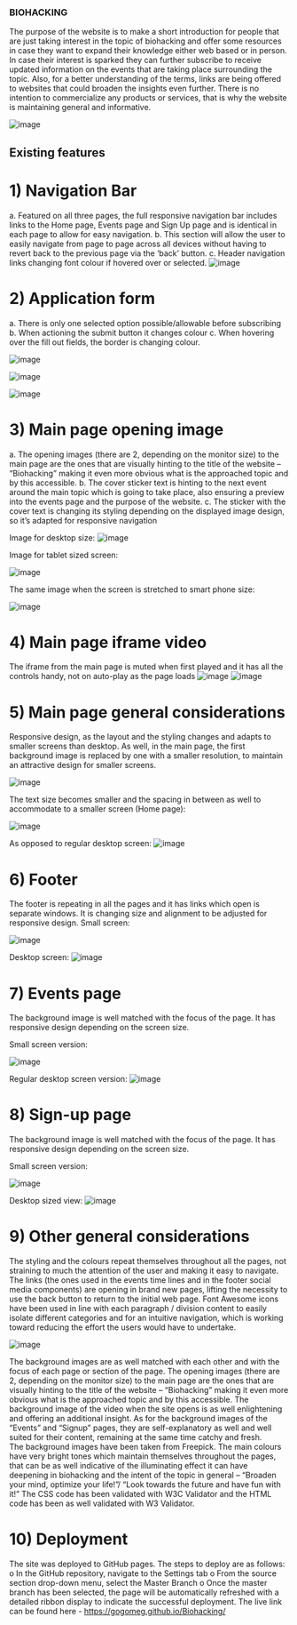 ### BIOHACKING
The purpose of the website is to make a short introduction for people that are just taking interest in the topic of biohacking and offer some resources in case they want to expand their knowledge either web based or in person. 
In case their interest is sparked they can further subscribe to receive updated information on the events that are taking place surrounding the topic.
Also, for a better understanding of the terms, links are being offered to websites that could broaden the insights even further.
There is no intention to commercialize any products or services, that is why the website is maintaining general and informative.

![image](https://user-images.githubusercontent.com/122981098/222277380-b99f906c-628d-4b60-8734-552adb6965f0.png)

 
## Existing features
# 1)	Navigation Bar
a.	Featured on all three pages, the full responsive navigation bar includes links to the  Home page, Events page and Sign Up page and is identical in each page to allow for easy navigation.
b.	This section will allow the user to easily navigate from page to page across all devices without having to revert back to the previous page via the ‘back’ button.
c.	Header navigation links changing font colour if hovered over or selected.
![image](https://user-images.githubusercontent.com/122981098/222277396-07c91f11-37cd-46aa-810a-9de9074eb911.png)

 
# 2)	Application form
a.	There is only one selected option possible/allowable before subscribing
b.	When actioning the submit button it changes colour
c.	When hovering over the fill out fields, the border is changing colour.

                     
![image](https://user-images.githubusercontent.com/122981098/222277421-677268a7-a0f5-4d5f-9f67-f46d4a76440d.png)

![image](https://user-images.githubusercontent.com/122981098/222277439-11505e73-f780-40b7-aacd-d1793229795d.png)

![image](https://user-images.githubusercontent.com/122981098/222277463-d8816403-11f0-4065-8792-8cf281752b2b.png)












# 3)	Main page opening image
a.	The opening images (there are 2, depending on the monitor size) to the main page are the ones that are visually hinting to the title of the website – “Biohacking” making it even more obvious what is the approached topic and by this accessible.
b.	The cover sticker text is hinting to the next event around the main topic which is going to take place, also ensuring a preview into the events page and the purpose of the website.
c.	The sticker with the cover text is changing its styling depending on the displayed image design, so it’s adapted for responsive navigation


























Image for desktop size:
 ![image](https://user-images.githubusercontent.com/122981098/222277497-49db7372-71bd-480b-9890-becbeb86551c.png)





Image for tablet sized screen:
 


![image](https://user-images.githubusercontent.com/122981098/222277516-f9d670a6-52e1-47b4-bfd4-b7bffed117ef.png)







The same image when the screen is stretched to smart phone size:
 
![image](https://user-images.githubusercontent.com/122981098/222277533-fe6258eb-db4f-4653-b268-48c66e363fda.png)




# 4)	Main page iframe video
The iframe from the main page is muted when first played and it has all the controls handy, not on auto-play as the page loads
 ![image](https://user-images.githubusercontent.com/122981098/222277547-fca889d7-281f-42f1-a780-fb1809aa8084.png)
![image](https://user-images.githubusercontent.com/122981098/222277566-cf664c27-c2d4-4905-a88b-ef283923e11d.png)

 

# 5)	Main page general considerations
Responsive design, as the layout and the styling changes and adapts to smaller screens than desktop. As well, in the main page, the first background image is replaced by one with a smaller resolution, to maintain an attractive design for smaller screens.
 
![image](https://user-images.githubusercontent.com/122981098/222277592-5eaf5278-db2c-4dcb-bfea-e3344b9cc664.png)





The text size becomes smaller and the spacing in between as well to accommodate to a smaller screen (Home page):
 
![image](https://user-images.githubusercontent.com/122981098/222277624-4e59c750-7b7b-4fd3-9e6d-bbf9ad129e16.png)







As opposed to regular desktop screen:
 ![image](https://user-images.githubusercontent.com/122981098/222277643-8152ff36-f1c6-4dd7-8d5f-c870f6d09874.png)


# 6)	Footer
The footer is repeating in all the pages and it has links which open is separate windows. It is changing size and alignment to be adjusted for responsive design.
Small screen:
 
![image](https://user-images.githubusercontent.com/122981098/222277662-583cacd1-0fd2-4c18-bc40-164f410ad63f.png)


Desktop screen:
 ![image](https://user-images.githubusercontent.com/122981098/222277673-8a7c2420-1794-45f0-a672-8e6b64407a78.png)


# 7)	Events page
The background image is well matched with the focus of the page. It has responsive design depending on the screen size.














Small screen version:
 
![image](https://user-images.githubusercontent.com/122981098/222277722-ae2a2158-f2a2-49c5-b32f-9bf4fe7b9cc9.png)



Regular desktop screen version:
 ![image](https://user-images.githubusercontent.com/122981098/222277742-00d6cc6c-7947-4fbe-870d-daa2b1fb223b.png)


# 8)	Sign-up page
The background image is well matched with the focus of the page. It has responsive design depending on the screen size.







Small screen version:
 

![image](https://user-images.githubusercontent.com/122981098/222277760-9d64ebbc-0b7d-4195-9d3f-3c2c76b6b6b0.png)






Desktop sized view:
  ![image](https://user-images.githubusercontent.com/122981098/222277781-a67bb925-fba6-49ee-8e28-4ccf45b8d190.png)


# 9)	Other general considerations
The styling and the colours repeat themselves throughout all the pages, not straining to much the attention of the user and making it easy to navigate.
The links (the ones used in the events time lines and in the footer social media components) are opening in brand new pages, lifting the necessity to use the back button to return to the initial web page. 
Font Awesome icons have been used in line with each paragraph / division content to easily isolate different categories and for an intuitive navigation, which is working toward reducing the effort the users would have to undertake.
 
 ![image](https://user-images.githubusercontent.com/122981098/222277805-c86c9d75-32c9-43ed-a5cd-5a4008d196b4.png)



The background images are as well matched with each other and with the focus of each page or section of the page. The opening images (there are 2, depending on the monitor size) to the main page are the ones that are visually hinting to the title of the website – “Biohacking” making it even more obvious what is the approached topic and by this accessible.
The background image of the video when the site opens is as well enlightening and offering an additional insight.
As for the background images of the “Events” and “Signup” pages, they are self-explanatory as well and well suited for their content, remaining at the same time catchy and fresh.   
The background images have been taken from Freepick.
The main colours have very bright tones which maintain themselves throughout the pages, that can be as well indicative of the illuminating effect it can have deepening in biohacking and the intent of the topic in general – “Broaden your mind, optimize your life!”/ “Look towards the future and have fun with it!”
The CSS code has been validated with W3C Validator and the HTML code has been as well validated with W3 Validator.



# 10)	Deployment
The site was deployed to GitHub pages. The steps to deploy are as follows:
o	In the GitHub repository, navigate to the Settings tab
o	From the source section drop-down menu, select the Master Branch
o	Once the master branch has been selected, the page will be automatically refreshed with a detailed ribbon display to indicate the successful deployment.
The live link can be found here - https://gogomeg.github.io/Biohacking/  



